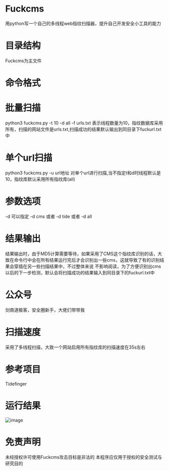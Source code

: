 # Fuckcms
用python写一个自己的多线程web指纹扫描器，提升自己开发安全小工具的能力
# 目录结构
Fuckcms为主文件
# 命令格式
# 批量扫描 
python3 fuckcms.py -t 10 -d all -f urls.txt
表示线程数量为10，指纹数据库采用所有，扫描的网站文件是urls.txt,扫描成功的结果默认输出到同目录下fuckurl.txt中
# 单个url扫描
python3 fuckcms.py -u url地址 对单个url进行扫描,当不指定t和d时线程默认是10，指纹库默认采用所有指纹库(all)
# 参数选项
-d 可以指定 -d cms 或者 -d tide 或者 -d all
# 结果输出
结果输出时，由于MD5计算需要等待，如果采用了CMS这个指纹库识别的话，大致在命令行中会在所有结果运行完后才会识别出一些cms，这就导致了有的识别结果会穿插在另一些扫描结果中，不过整体来说
不影响阅读，为了方便识别出cms以后的下一步检测，默认会将扫描成功的结果输入到同目录下的fuckurl.txt中
# 公众号
 剑南道极客，安全圈新手，大佬们带带我
# 扫描速度
采用了多线程扫描，大致一个网站启用所有指纹库的扫描速度在35s左右
# 参考项目
Tidefinger
# 运行结果
![image](https://user-images.githubusercontent.com/67416400/145021161-b72f0fec-ba4b-4445-a200-1d2d47976e87.png)
# 免责声明
未经授权许可使用Fuckcms攻击目标是非法的
本程序应仅用于授权的安全测试与研究目的
